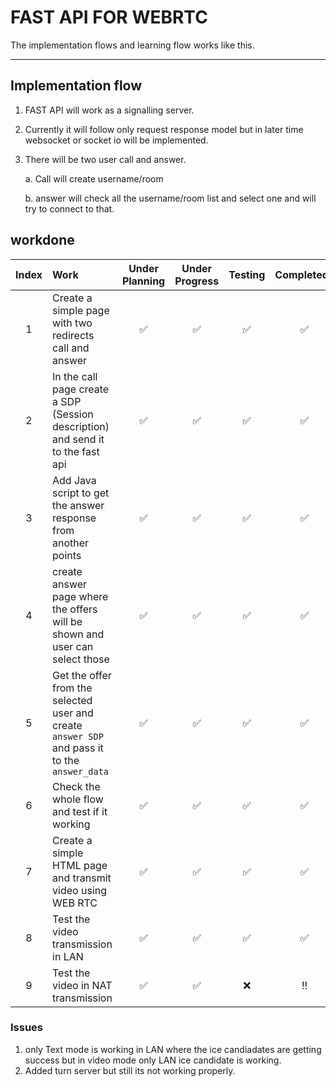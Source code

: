 # FAST API FOR WEBRTC

The implementation flows and learning flow works like this.

---
## Implementation flow
1. FAST API will work as a signalling server.
2. Currently it will follow only request response model but in later time websocket or socket io will be implemented.
3. There will be two user call and answer.
    
    a. Call will create username/room
    
    b. answer will check all the username/room list and select one and will try to connect to that.


## workdone
| Index | Work | Under Planning | Under Progress | Testing | Completeds | Comments |
|:--:|:---|:---:|:--:|:---:|:---:|:--|
|1|Create a simple page with two redirects call and answer | :white_check_mark: | :white_check_mark: | :white_check_mark: | :white_check_mark: | |
|2| In the call page create a SDP (Session description) and send it to the fast api | :white_check_mark: | :white_check_mark: | :white_check_mark: | :white_check_mark: | Sending to `localhost:8080/offer_data` as post request |
|3| Add Java script to get the answer response from another points | :white_check_mark: | :white_check_mark: | :white_check_mark: | :white_check_mark: | Added java script which request from `localhost:8080/get_answer/<username>` if anyone answers from answer page then it will take it and connect with the client |
|4| create answer page where the offers will be shown and user can select those | :white_check_mark: | :white_check_mark: | :white_check_mark: | :white_check_mark: | took the keys from the `offers` directionay and passed it to jinja compiler |
|5| Get the offer from the selected user and create `answer SDP`  and pass it to the  `answer_data`| :white_check_mark: | :white_check_mark: | :white_check_mark: | :white_check_mark: | Done |
|6| Check the whole flow and test if it working |:white_check_mark: | :white_check_mark: | :white_check_mark: | :white_check_mark: | text is being transmitted and ICE candidate is working :blush:
|7| Create a simple HTML page and transmit video using WEB RTC | :white_check_mark: | :white_check_mark: | :white_check_mark: | :white_check_mark: | Created using miniwebrtc github and working |
|8| Test the video transmission in LAN | :white_check_mark: | :white_check_mark: | :white_check_mark: | :white_check_mark: | LAN CONNECTION WORKING WITH VIDEO TRANSMISSION |
|9| Test the video in NAT transmission | :white_check_mark: | :white_check_mark: | :x: | :bangbang: | Only text data channel is working but video transmission is not working |




### Issues

1. only Text mode is working in LAN where the ice candiadates are getting success but in video mode only LAN ice candidate is working.
2. Added turn server but still its not working properly.
